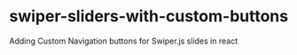 # swiper-sliders-with-custom-buttons
Adding Custom Navigation buttons for Swiper.js slides in react
